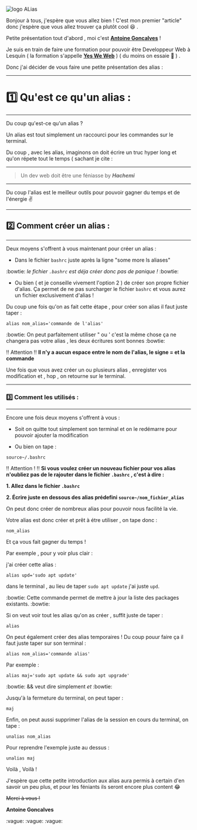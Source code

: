 ![logo ALias](https://upload.wikimedia.org/wikipedia/commons/thumb/a/ad/Alias_logo.svg/220px-Alias_logo.svg.png)

Bonjour à tous, j'espère que vous allez bien ! C'est mon premier "article" donc j'espère que vous allez trouver ça plutôt cool :satisfied: .

Petite présentation tout d'abord , moi c'est [**Antoine Goncalves**](https://github.com/Antoine-Goncalves) !

Je suis en train de faire une formation pour pouvoir être Developpeur Web à Lesquin ( la formation s'appelle [**Yes We Web**](https://twitter.com/YesWeWebVT) ) ( du moins on essaie :grimacing: ) .

Donc j'ai décider de vous faire une petite présentation des alias :

-----

# :one: Qu'est ce qu'un alias :

----

Du coup qu'est-ce qu'un alias ?

Un alias est tout simplement un raccourci pour les commandes sur le terminal.

Du coup , avec les alias, imaginons on doit écrire un truc hyper long et qu'on répete tout le temps ( sachant je cite :

----

> Un dev web doit être une féniasse by _**Hachemi**_

----

Du coup l'alias est le meilleur outils pour pouvoir gagner du temps et de l'énergie :v:

----

## :two: Comment créer un alias :

----

Deux moyens s'offrent à vous maintenant pour créer un alias :

* Dans le fichier `bashrc` juste après la ligne "some more ls aliases"

:bowtie: *le fichier `.bashrc` est déja créer donc pas de panique !* :bowtie:

* Ou bien ( et je conseille vivement l'option 2 ) de créer son propre fichier d'alias. Ça permet de ne pas surcharger le fichier `bashrc` et vous aurez un fichier exclusivement d'alias !

Du coup une fois qu'on as fait cette étape , pour créer son alias il faut juste taper :
```
alias nom_alias='commande de l'alias'
```

:bowtie: On peut parfaitement utiliser " ou ' c'est la même chose ça ne changera pas votre alias , les deux écritures sont bonnes :bowtie:

:bangbang: Attention :bangbang: **Il n'y a aucun espace entre le nom de l'alias, le signe = et la commande**

Une fois que vous avez créer un ou plusieurs alias , enregister vos modification et , hop , on retourne sur le terminal.

----

### :three: Comment les utilisés :

----

Encore une fois deux moyens s'offrent à vous :

* Soit on quitte tout simplement son terminal et on le redémarre pour pouvoir ajouter la modification

* Ou bien on tape :
```
source~/.bashrc
```

:bangbang: Attention ! :bangbang: **Si vous voulez créer un nouveau fichier pour vos alias n'oubliez pas de le rajouter dans le fichier `.bashrc` , c'est à dire :**

**1. Allez dans le fichier `.bashrc`**

**2. Écrire juste en dessous des alias prédefini `source~/nom_fichier_alias`**

On peut donc créer de nombreux alias pour pouvoir nous facilité la vie.

Votre alias est donc créer et prêt à étre utiliser , on tape donc :
```
nom_alias
```

Et ça vous fait gagner du temps !

Par exemple , pour y voir plus clair :

j'ai créer cette alias :
```
alias upd='sudo apt update'
```

dans le terminal , au lieu de taper `sudo apt update` j'ai juste `upd`.

:bowtie: Cette commande permet de mettre à jour la liste des packages existants. :bowtie:

Si on veut voir tout les alias qu'on as créer , suffit juste de taper :
```
alias
```

On peut également créer des alias temporaires ! Du coup pouur faire ça il faut juste taper sur son terminal :
```
alias nom_alias='commande alias'
```

Par exemple :
```
alias maj='sudo apt update && sudo apt upgrade'
```

:bowtie: && veut dire simplement *et* :bowtie:

Jusqu'à la fermeture du terminal, on peut taper :
```
maj
```

Enfin, on peut aussi supprimer l'alias de la session en cours du terminal, on tape :
```
unalias nom_alias
```

Pour reprendre l'exemple juste au dessus :
```
unalias maj
```

Voilà , Voilà !

J'espère que cette petite introduction aux alias aura permis à certain d'en savoir un peu plus, et pour les féniants ils seront encore plus content :joy:

~~Merci à vous !~~

**Antoine Goncalves**

:vague: :vague: :vague:
